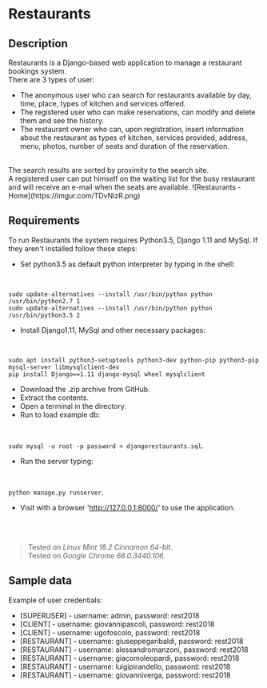 # Restaurants

## Description
Restaurants is a Django-based web application to manage a restaurant bookings system.
<br>
There are 3 types of user:
- The anonymous user who can search for restaurants available by day, time, place,
types of kitchen and services offered.
- The registered user who can make reservations, can modify and delete them and see the history.
- The restaurant owner who can, upon registration, insert information about the restaurant as
types of kitchen, services provided, address, menu, photos, number of seats and duration of the reservation.
<br>
The search results are sorted by proximity to the search site.
<br>
A registered user can put himself on the waiting list for the busy restaurant and will receive 
an e-mail when the seats are available.
![Restaurants - Home](https://imgur.com/TDvNizR.png)

## Requirements
To run Restaurants the system requires Python3.5, Django 1.11 and MySql.
If they aren't installed follow these steps:
- Set python3.5 as default python interpreter by typing in the shell:
<br>

`sudo update-alternatives --install /usr/bin/python python /usr/bin/python2.7 1`
<br>
`sudo update-alternatives --install /usr/bin/python python /usr/bin/python3.5 2`
- Install Django1.11, MySql and other necessary packages:
<br>

`sudo apt install python3-setuptools python3-dev python-pip python3-pip mysql-server libmysqlclient-dev`
<br>
`pip install Django==1.11 django-mysql wheel mysqlclient`
- Download the .zip archive from GitHub.
- Extract the contents.
- Open a terminal in the directory.
- Run to load example db:
<br>

`sudo mysql -u root -p password < djangorestaurants.sql`.
- Run the server typing:
<br>

`python manage.py runserver`.
- Visit with a browser 'http://127.0.0.1:8000/' to use the application.
<br>
<br>

> Tested on *Linux Mint 18.2 Cinnamon 64-bit*.
> <br>
> Tested on *Google Chrome 68.0.3440.106*.

## Sample data
Example of user credentials:
- [SUPERUSER] - username: admin, password: rest2018
- [CLIENT] - username: giovannipascoli, password: rest2018
- [CLIENT] - username: ugofoscolo, password: rest2018
- [RESTAURANT] - username: giuseppegaribaldi, password: rest2018
- [RESTAURANT] - username: alessandromanzoni, password: rest2018
- [RESTAURANT] - username: giacomoleopardi, password: rest2018
- [RESTAURANT] - username: luigipirandello, password: rest2018
- [RESTAURANT] - username: giovanniverga, password: rest2018